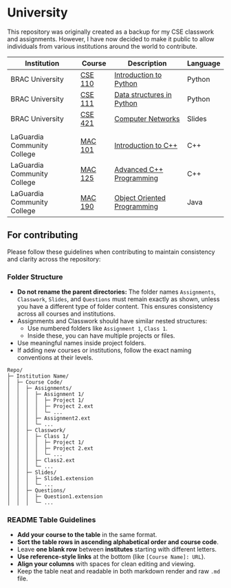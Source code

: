 # University
This repository was originally created as a backup for my CSE classwork and assignments. However, I have now decided to make it public to allow individuals from various institutions around the world to contribute.


| Institution | Course                | Description                           | Language |
|-------------|-----------------------|---------------------------------------|----------|
| BRAC University |[CSE 110][CSE 110 dir] | [Introduction to Python][CSE 110]     | Python   |
| BRAC University |[CSE 111][CSE 111 dir] | [Data structures in Python][CSE 111]  | Python   |
| BRAC University |[CSE 421][CSE 421 dir] | [Computer Networks][CSE 421]          | Slides   |
|                 |        |                                       |          |
| LaGuardia Community College |[MAC 101][MAC 101 dir] | [Introduction to C++][MAC 101]        | C++      |
| LaGuardia Community College |[MAC 125][MAC 125 dir] | [Advanced C++ Programming][MAC 125]   | C++      |
| LaGuardia Community College |[MAC 190][MAC 190 dir] | [Object Oriented Programming][MAC 190]| Java     |

## For contributing
Please follow these guidelines when contributing to maintain consistency and clarity across the repository:
### Folder Structure
- **Do not rename the parent directories:** The folder names `Assignments`, `Classwork`, `Slides`, and `Questions` must remain exactly as shown, unless you have a different type of folder content. This ensures consistency across all courses and institutions.
- Assignments and Classwork should have similar nested structures:
  - Use numbered folders like `Assignment 1`, `Class 1`.
  - Inside these, you can have multiple projects or files.
- Use meaningful names inside project folders.
- If adding new courses or institutions, follow the exact naming conventions at their levels.

```
Repo/
├─ Institution Name/
│  ├─ Course Code/
│  │  ├─ Assignments/
│  │  │  ├─ Assignment 1/
│  │  │  │  ├─ Project 1/
│  │  │  │  ├─ Project 2.ext
│  │  │  │  └─ ...
│  │  │  ├─ Assignment2.ext
│  │  │  └─ ...
│  │  ├─ Classwork/
│  │  │  ├─ Class 1/
│  │  │  │  ├─ Project 1/
│  │  │  │  ├─ Project 2.ext
│  │  │  │  └─ ...
│  │  │  ├─ Class2.ext
│  │  │  └─ ...
│  │  ├─ Slides/
│  │  │  ├─ Slide1.extension
│  │  │  └─ ...
│  │  ├─ Questions/
│  │  │  ├─ Question1.extension
│  │  │  └─ ...
```

### README Table Guidelines
- **Add your course to the table** in the same format.
- **Sort the table rows in ascending alphabetical order and course code**.
- Leave **one blank row** between **institutes** starting with different letters.
- **Use reference-style links** at the bottom (like `[Course Name]: URL`).
- **Align your columns** with spaces for clean editing and viewing.
- Keep the table neat and readable in both markdown render and raw `.md` file.

[CSE 110]: https://www.bracu.ac.bd/avilable-program/bachelor-science-computer-science-cs#:~:text=Course%20Details-,CSE%20110%3A%20Programming%20Language%20I%20(3%20credits),as%20well%20as%20weekly%20laboratory%20assignments%20to%20reinforce%20the%20lecture%20material.,-Suggested%20Books%3A
[CSE 110 dir]: https://github.com/Zephyr73/University/tree/main/BRAC%20University/CSE%20110

[CSE 111]: https://www.bracu.ac.bd/avilable-program/bachelor-science-computer-science-cs#:~:text=CSE%20111%3A%20Programming%20Language%2DII,hour%20laboratory%20work%20each%20week.
[CSE 111 dir]: https://github.com/Zephyr73/University/tree/main/BRAC%20University/CSE%20111

[CSE 421]: https://www.bracu.ac.bd/avilable-program/bachelor-science-computer-science-cs#:~:text=Lab%2BFinal%20Exam-,CSE%20421%3A%20Computer%20Networks%20(3%20credits),the%20course%20includes%20a%20compulsory%203%2Dhour%20laboratory%20work%20alternate%20week.,-Prerequisite%3A%20CSE
[CSE 421 dir]: https://github.com/Zephyr73/University/tree/main/BRAC%20University/CSE%20421

[MAC 101]: https://laguardia.catalog.cuny.edu/courses/0761321https://laguardia.catalog.cuny.edu/courses/0761321
[MAC 101 dir]: https://github.com/Zephyr73/University/tree/main/LaGuardia%20Community%20College/MAC%20101

[MAC 125]: https://laguardia.catalog.cuny.edu/courses/0761351
[MAC 125 dir]: https://github.com/Zephyr73/University/tree/main/LaGuardia%20Community%20College/MAC%20125

[MAC 190]: https://laguardia.catalog.cuny.edu/courses/0761361
[MAC 190 dir]: https://github.com/Zephyr73/University/tree/main/LaGuardia%20Community%20College/MAC%20190